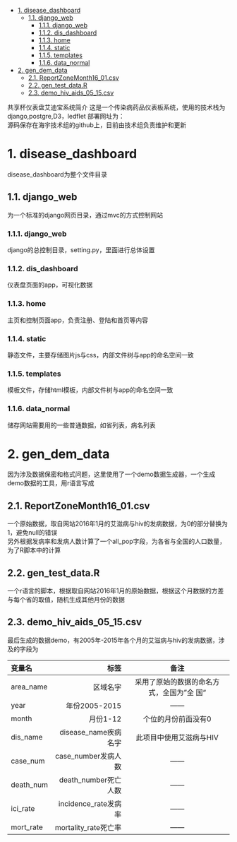 
<!-- TOC -->

- [1. disease_dashboard](#1-disease_dashboard)
    - [1.1. django_web](#11-django_web)
        - [1.1.1. django_web](#111-django_web)
        - [1.1.2. dis_dashboard](#112-dis_dashboard)
        - [1.1.3. home](#113-home)
        - [1.1.4. static](#114-static)
        - [1.1.5. templates](#115-templates)
        - [1.1.6. data_normal](#116-data_normal)
- [2. gen_dem_data](#2-gen_dem_data)
    - [2.1. ReportZoneMonth16_01.csv](#21-reportzonemonth16_01csv)
    - [2.2. gen_test_data.R](#22-gen_test_datar)
    - [2.3. demo_hiv_aids_05_15.csv](#23-demo_hiv_aids_05_15csv)

<!-- /TOC -->

共享杯仪表盘艾迪宝系统简介
这是一个传染病药品仪表板系统，使用的技术栈为django,postgre,D3，ledflet
部署网址为：  
源码保存在海宇技术组的github上，目前由技术组负责维护和更新
# 1. disease_dashboard
disease_dashboard为整个文件目录
## 1.1. django_web
为一个标准的django网页目录，通过mvc的方式控制网站
### 1.1.1. django_web
django的总控制目录，setting.py，里面进行总体设置
### 1.1.2. dis_dashboard
仪表盘页面的app，可视化数据
### 1.1.3. home
主页和控制页面app，负责注册、登陆和首页等内容
### 1.1.4. static
静态文件，主要存储图片js与css，内部文件树与app的命名空间一致
### 1.1.5. templates
模板文件，存储html模板，内部文件树与app的命名空间一致
### 1.1.6. data_normal
储存网站需要用的一些普通数据，如省列表，病名列表
# 2. gen_dem_data
因为涉及数据保密和格式问题，这里使用了一个demo数据生成器，一个生成demo数据的工具，用r语言写成
## 2.1. ReportZoneMonth16_01.csv
一个原始数据，取自网站2016年1月的艾滋病与hiv的发病数据，为0的部分替换为1，避免null的错误  
另外根据发病率和发病人数计算了一个all_pop字段，为各省与全国的人口数量，为了R脚本中的计算
## 2.2. gen_test_data.R
一个r语言的脚本，根据取自网站2016年1月的原始数据，根据这个月数据的方差与每个省的取值，随机生成其他月份的数据
## 2.3. demo_hiv_aids_05_15.csv
最后生成的数据demo，有2005年-2015年各个月的艾滋病与hiv的发病数据，涉及的字段为

| 变量名 | 标签 | 备注 |
| :------| ------: | :------: |
| area_name | 区域名字 | 采用了原始的数据的命名方式，全国为”全    国“ |
| year | 年份2005-2015 | —— |
| month | 月份1-12 | 个位的月份前面没有0 |
| dis_name | disease_name疾病名字 | 此项目中使用艾滋病与HIV |
| case_num | case_number发病人数 | —— |
| death_num | death_number死亡人数 | —— |
| ici_rate | incidence_rate发病率 | —— |
| mort_rate | mortality_rate死亡率 | —— |